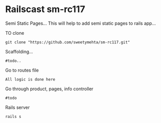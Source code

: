 

Railscast sm-rc117
==================

Semi Static Pages...
This will help to add semi static pages to rails app...

TO clone
```
git clone "https://github.com/sweetymehta/sm-rc117.git"
```


Scaffolding...
```
#todo..
```
Go to routes file
```
All logic is done here
```
Go through product, pages, info controller
```
#todo
```
Rails server
```
rails s
```


